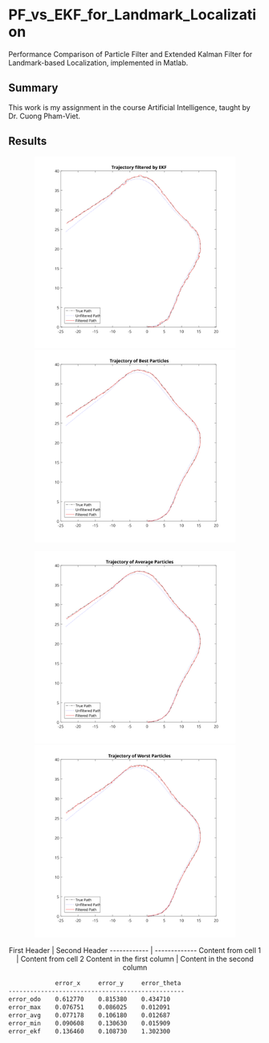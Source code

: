 # PF_vs_EKF_for_Landmark_Localization
Performance Comparison of Particle Filter and Extended Kalman Filter for Landmark-based Localization, implemented in Matlab.

## Summary
This work is my assignment in the course Artificial Intelligence, taught by Dr. Cuong Pham-Viet.

## Results
<p align="center">
  <img src="ekf.svg" width="400" alt="accessibility text">
  <img src="pf_best.svg" width="400" alt="accessibility text">
</p>
<p align="center">
  <img src="pf_avg.svg" width="400" alt="accessibility text">
  <img src="pf_worst.svg" width="400" alt="accessibility text">
</p>

<p align="center">
First Header | Second Header
------------ | -------------
Content from cell 1 | Content from cell 2
Content in the first column | Content in the second column
</p>

```
             error_x     error_y     error_theta
-------------------------------------------------
error_odo    0.612770    0.815380    0.434710
error_max    0.076751    0.086025    0.012091
error_avg    0.077178    0.106180    0.012687
error_min    0.090608    0.130630    0.015909
error_ekf    0.136460    0.108730    1.302300
```
